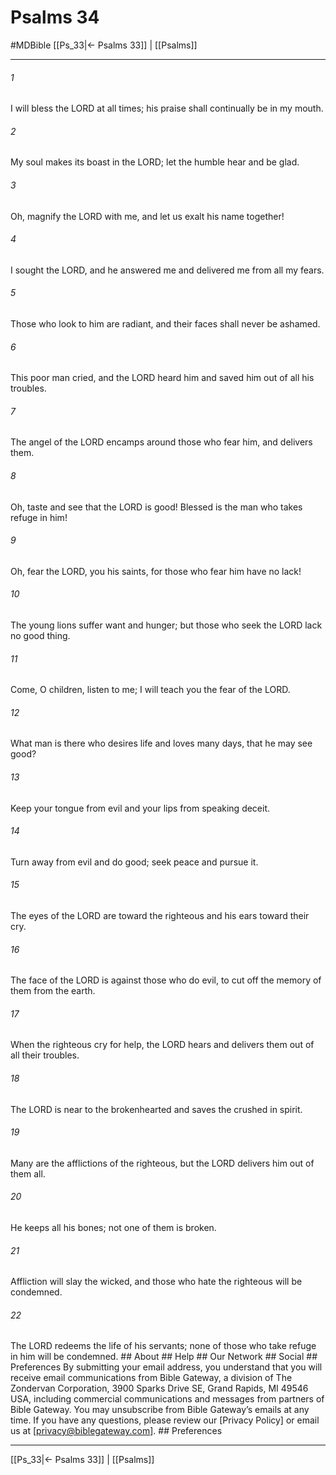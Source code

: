 # Psalms 34
#MDBible
[[Ps_33|← Psalms 33]] | [[Psalms]]

***


###### 1 
I will bless the LORD at all times; his praise shall continually be in my mouth. 

###### 2 
My soul makes its boast in the LORD; let the humble hear and be glad. 

###### 3 
Oh, magnify the LORD with me, and let us exalt his name together! 

###### 4 
I sought the LORD, and he answered me and delivered me from all my fears. 

###### 5 
Those who look to him are radiant, and their faces shall never be ashamed. 

###### 6 
This poor man cried, and the LORD heard him and saved him out of all his troubles. 

###### 7 
The angel of the LORD encamps around those who fear him, and delivers them. 

###### 8 
Oh, taste and see that the LORD is good! Blessed is the man who takes refuge in him! 

###### 9 
Oh, fear the LORD, you his saints, for those who fear him have no lack! 

###### 10 
The young lions suffer want and hunger; but those who seek the LORD lack no good thing. 

###### 11 
Come, O children, listen to me; I will teach you the fear of the LORD. 

###### 12 
What man is there who desires life and loves many days, that he may see good? 

###### 13 
Keep your tongue from evil and your lips from speaking deceit. 

###### 14 
Turn away from evil and do good; seek peace and pursue it. 

###### 15 
The eyes of the LORD are toward the righteous and his ears toward their cry. 

###### 16 
The face of the LORD is against those who do evil, to cut off the memory of them from the earth. 

###### 17 
When the righteous cry for help, the LORD hears and delivers them out of all their troubles. 

###### 18 
The LORD is near to the brokenhearted and saves the crushed in spirit. 

###### 19 
Many are the afflictions of the righteous, but the LORD delivers him out of them all. 

###### 20 
He keeps all his bones; not one of them is broken. 

###### 21 
Affliction will slay the wicked, and those who hate the righteous will be condemned. 

###### 22 
The LORD redeems the life of his servants; none of those who take refuge in him will be condemned. ## About ## Help ## Our Network ## Social ## Preferences By submitting your email address, you understand that you will receive email communications from Bible Gateway, a division of The Zondervan Corporation, 3900 Sparks Drive SE, Grand Rapids, MI 49546 USA, including commercial communications and messages from partners of Bible Gateway. You may unsubscribe from Bible Gateway&rsquo;s emails at any time. If you have any questions, please review our [Privacy Policy] or email us at [privacy@biblegateway.com]. ## Preferences

***

[[Ps_33|← Psalms 33]] | [[Psalms]]
